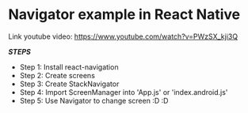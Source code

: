 # Navigator example in React Native

Link youtube video: https://www.youtube.com/watch?v=PWzSX_kji3Q

***********STEPS***********
- Step 1: Install react-navigation
- Step 2: Create screens
- Step 3: Create StackNavigator
- Step 4: Import ScreenManager into 'App.js' or 'index.android.js'
- Step 5: Use Navigator to change screen :D :D
